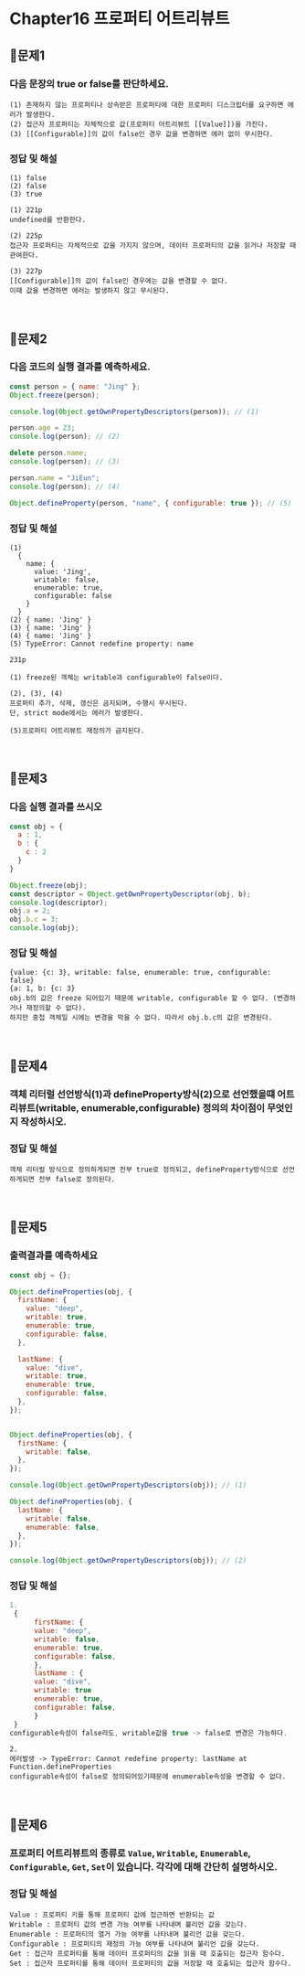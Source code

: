 # Chapter16 프로퍼티 어트리뷰트
## 📌문제1
### 다음 문장의 true or false를 판단하세요.
```
(1) 존재하지 않는 프로퍼티나 상속받은 프로퍼티에 대한 프로퍼티 디스크립터를 요구하면 에러가 발생한다.
(2) 접근자 프로퍼티는 자체적으로 값(프로퍼티 어트리뷰트 [[Value]])을 가진다.
(3) [[Configurable]]의 값이 false인 경우 값을 변경하면 에러 없이 무시한다.
```
### 정답 및 해설
```
(1) false
(2) false
(3) true
```
```
(1) 221p
undefined를 반환한다.

(2) 225p
접근자 프로퍼티는 자체적으로 값을 가지지 않으며, 데이터 프로퍼티의 값을 읽거나 저장할 때 관여한다.

(3) 227p
[[Configurable]]의 값이 false인 경우에는 값을 변경할 수 없다.
이때 값을 변경하면 에러는 발생하지 않고 무시된다.
```

<br>

## 📌문제2
### 다음 코드의 실행 결과를 예측하세요.
```js
const person = { name: "Jing" };
Object.freeze(person);

console.log(Object.getOwnPropertyDescriptors(person)); // (1)

person.age = 23;
console.log(person); // (2)

delete person.name;
console.log(person); // (3)

person.name = "JiEun";
console.log(person); // (4)

Object.defineProperty(person, "name", { configurable: true }); // (5)
```
### 정답 및 해설
```
(1)
  {
    name: {
      value: 'Jing',
      writable: false,
      enumerable: true,
      configurable: false
    }
  }
(2) { name: 'Jing' }
(3) { name: 'Jing' }
(4) { name: 'Jing' }
(5) TypeError: Cannot redefine property: name
```
```
231p

(1) freeze된 객체는 writable과 configurable이 false이다.

(2), (3), (4)
프로퍼티 추가, 삭제, 갱신은 금지되며, 수행시 무시된다.
단, strict mode에서는 에러가 발생한다.

(5)프로퍼티 어트리뷰트 재정의가 금지된다.
```

<br>

## 📌문제3
### 다음 실행 결과를 쓰시오
```js
const obj = {
  a : 1,
  b : {
    c : 2
  }
}

Object.freeze(obj);
const descriptor = Object.getOwnPropertyDescriptor(obj, b);
console.log(descriptor);
obj.a = 2;
obj.b.c = 3;
console.log(obj);
```
### 정답 및 해설
```
{value: {c: 3}, writable: false, enumerable: true, configurable: false}
{a: 1, b: {c: 3}
obj.b의 값은 freeze 되어있기 때문에 writable, configurable 할 수 없다. (변경하거나 재정의할 수 없다).
하지만 중첩 객체일 시에는 변경을 막을 수 없다. 따라서 obj.b.c의 값은 변경된다.
```

<br>

## 📌문제4
### 객체 리터럴 선언방식(1)과 defineProperty방식(2)으로 선언했을떄 어트리뷰트(writable, enumerable,configurable) 정의의 차이점이 무엇인지 작성하시오.
### 정답 및 해설
```
객체 리터럴 방식으로 정의하게되면 전부 true로 정의되고, defineProperty방식으로 선언하게되면 전부 false로 정의된다.
```

<br>

## 📌문제5
### 출력결과를 예측하세요
```js
const obj = {};

Object.defineProperties(obj, {
  firstName: {
    value: "deep",
    writable: true,
    enumerable: true,
    configurable: false,
  },

  lastName: {
    value: "dive",
    writable: true,
    enumerable: true,
    configurable: false,
  },
});


Object.defineProperties(obj, {
  firstName: {
    writable: false,
  },
});

console.log(Object.getOwnPropertyDescriptors(obj)); // (1)

Object.defineProperties(obj, {
  lastName: {
    writable: false,
    enumerable: false,
  },
});

console.log(Object.getOwnPropertyDescriptors(obj)); // (2)
```
### 정답 및 해설
```js
1.
 {
	  firstName: {
	  value: "deep",
	  writable: false,
	  enumerable: true,
	  configurable: false,
	  },
	  lastName : {
	  value: "dive",
	  writable: true
	  enumerable: true,
	  configurable: false,
	  }
 }
configurable속성이 false라도, writable값을 true -> false로 변경은 가능하다.
```
```
2.
에러발생 -> TypeError: Cannot redefine property: lastName at Function.defineProperties 
configurable속성이 false로 정의되어있기때문에 enumerable속성을 변경할 수 없다.
```

<br>

## 📌문제6
### 프로퍼티 어트리뷰트의 종류로 `Value`, `Writable`, `Enumerable`, `Configurable`, `Get`, `Set`이 있습니다. 각각에 대해 간단히 설명하시오.
### 정답 및 해설
```
Value : 프로퍼티 키를 통해 프로퍼티 값에 접근하면 반환되는 값
Writable : 프로퍼티 값의 변경 가능 여부를 나타내며 불리언 값을 갖는다.
Enumerable : 프로퍼티의 열거 가능 여부를 나타내며 불리언 값을 갖는다.
Configurable : 프로퍼티의 재정의 가능 여부를 나타내며 불리언 값을 갖는다.
Get : 접근자 프로퍼티를 통해 데이터 프로퍼티의 값을 읽을 때 호출되는 접근자 함수다.
Set : 접근자 프로퍼티를 통해 데이터 프로퍼티의 값을 저장할 때 호출되는 접근자 함수다.
```
